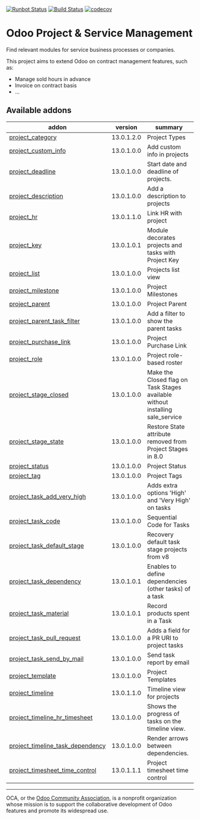 [![Runbot Status](https://runbot.odoo-community.org/runbot/badge/flat/140/13.0.svg)](https://runbot.odoo-community.org/runbot/repo/github-com-oca-project-140)
[![Build Status](https://travis-ci.org/OCA/project.svg?branch=13.0)](https://travis-ci.org/OCA/project)
[![codecov](https://codecov.io/gh/OCA/project/branch/13.0/graph/badge.svg)](https://codecov.io/gh/OCA/project)

Odoo Project & Service Management
=================================

Find relevant modules for service business processes or companies.

This project aims to extend Odoo on contract management features, such as:

  * Manage sold hours in advance
  * Invoice on contract basis
  * ...


[//]: # (addons)

Available addons
----------------
addon | version | summary
--- | --- | ---
[project_category](project_category/) | 13.0.1.2.0 | Project Types
[project_custom_info](project_custom_info/) | 13.0.1.0.0 | Add custom info in projects
[project_deadline](project_deadline/) | 13.0.1.0.0 | Start date and deadline of projects.
[project_description](project_description/) | 13.0.1.0.0 | Add a description to projects
[project_hr](project_hr/) | 13.0.1.1.0 | Link HR with project
[project_key](project_key/) | 13.0.1.0.1 | Module decorates projects and tasks with Project Key
[project_list](project_list/) | 13.0.1.0.0 | Projects list view
[project_milestone](project_milestone/) | 13.0.1.0.0 | Project Milestones
[project_parent](project_parent/) | 13.0.1.0.0 | Project Parent
[project_parent_task_filter](project_parent_task_filter/) | 13.0.1.0.0 | Add a filter to show the parent tasks
[project_purchase_link](project_purchase_link/) | 13.0.1.0.0 | Project Purchase Link
[project_role](project_role/) | 13.0.1.0.0 | Project role-based roster
[project_stage_closed](project_stage_closed/) | 13.0.1.0.0 | Make the Closed flag on Task Stages available without installing sale_service
[project_stage_state](project_stage_state/) | 13.0.1.0.0 | Restore State attribute removed from Project Stages in 8.0
[project_status](project_status/) | 13.0.1.0.0 | Project Status
[project_tag](project_tag/) | 13.0.1.0.0 | Project Tags
[project_task_add_very_high](project_task_add_very_high/) | 13.0.1.0.0 | Adds extra options 'High' and 'Very High' on tasks
[project_task_code](project_task_code/) | 13.0.1.0.0 | Sequential Code for Tasks
[project_task_default_stage](project_task_default_stage/) | 13.0.1.0.0 | Recovery default task stage projects from v8
[project_task_dependency](project_task_dependency/) | 13.0.1.0.1 | Enables to define dependencies (other tasks) of a task
[project_task_material](project_task_material/) | 13.0.1.0.1 | Record products spent in a Task
[project_task_pull_request](project_task_pull_request/) | 13.0.1.0.0 | Adds a field for a PR URI to project tasks
[project_task_send_by_mail](project_task_send_by_mail/) | 13.0.1.0.0 | Send task report by email
[project_template](project_template/) | 13.0.1.0.0 | Project Templates
[project_timeline](project_timeline/) | 13.0.1.1.0 | Timeline view for projects
[project_timeline_hr_timesheet](project_timeline_hr_timesheet/) | 13.0.1.0.0 | Shows the progress of tasks on the timeline view.
[project_timeline_task_dependency](project_timeline_task_dependency/) | 13.0.1.0.0 | Render arrows between dependencies.
[project_timesheet_time_control](project_timesheet_time_control/) | 13.0.1.1.1 | Project timesheet time control

[//]: # (end addons)


----

OCA, or the [Odoo Community Association](http://odoo-community.org/), is a nonprofit organization whose
mission is to support the collaborative development of Odoo features and
promote its widespread use.
